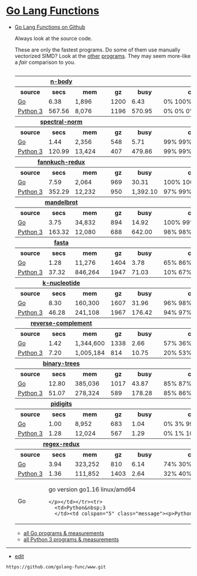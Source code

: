 # [Go Lang Functions](https://golangfunc.com)

+ [Go Lang Functions on Github](https://golang-func.github.io/www/)



    <div>
        <p>Always look at the source code.
        </p><p>These are only the fastest programs. Do some of them use manually vectorized SIMD? Look at the <a href="../measurements/go.html"><span>other</span></a> <a href="../measurements/python3.html"><span>programs</span></a>. They may seem more-like a <em>fair</em> comparison to you.
      </p><h2></h2>
    </div>
    <table>
      <tbody>
      <tr>
        <th colspan="3"><a href="../performance/nbody.html"><span>n-body</span></a>
        </th><th colspan="3">
      </th></tr><tr>
        <th>source
        </th><th>secs
        </th><th>mem
        </th><th>gz
        </th><th>busy
        </th><th>cpu load
      </th></tr><tr>
        <td><a href="../program/nbody-go-3.html"><span>Go</span></a>
        </td><td class="best">6.38
        </td><td>1,896
        </td><td>1200
        </td><td>6.43
        </td><td class="message">0%&nbsp;100%&nbsp;1%&nbsp;0%
      </td></tr><tr>
        <td><a href="../program/nbody-python3-1.html"><span>Python&nbsp;3</span></a>
        </td><td>567.56
        </td><td>8,076
        </td><td>1196
        </td><td>570.95
        </td><td class="message">0%&nbsp;0%&nbsp;0%&nbsp;100%
      </td></tr></tbody><tbody>
      <tr>
        <th colspan="3"><a href="../performance/spectralnorm.html"><span>spectral-norm</span></a>
        </th><th colspan="3">
      </th></tr><tr>
        <th>source
        </th><th>secs
        </th><th>mem
        </th><th>gz
        </th><th>busy
        </th><th>cpu load
      </th></tr><tr>
        <td><a href="../program/spectralnorm-go-4.html"><span>Go</span></a>
        </td><td class="best">1.44
        </td><td>2,356
        </td><td>548
        </td><td>5.71
        </td><td class="message">99%&nbsp;99%&nbsp;99%&nbsp;99%
      </td></tr><tr>
        <td><a href="../program/spectralnorm-python3-8.html"><span>Python&nbsp;3</span></a>
        </td><td>120.99
        </td><td>13,424
        </td><td>407
        </td><td>479.86
        </td><td class="message">99%&nbsp;99%&nbsp;99%&nbsp;99%
      </td></tr></tbody><tbody>
      <tr>
        <th colspan="3"><a href="../performance/fannkuchredux.html"><span>fannkuch-redux</span></a>
        </th><th colspan="3">
      </th></tr><tr>
        <th>source
        </th><th>secs
        </th><th>mem
        </th><th>gz
        </th><th>busy
        </th><th>cpu load
      </th></tr><tr>
        <td><a href="../program/fannkuchredux-go-3.html"><span>Go</span></a>
        </td><td class="best">7.59
        </td><td>2,064
        </td><td>969
        </td><td>30.31
        </td><td class="message">100%&nbsp;100%&nbsp;100%&nbsp;100%
      </td></tr><tr>
        <td><a href="../program/fannkuchredux-python3-4.html"><span>Python&nbsp;3</span></a>
        </td><td>352.29
        </td><td>12,232
        </td><td>950
        </td><td>1,392.10
        </td><td class="message">97%&nbsp;99%&nbsp;100%&nbsp;99%
      </td></tr></tbody><tbody>
      <tr>
        <th colspan="3"><a href="../performance/mandelbrot.html"><span>mandelbrot</span></a>
        </th><th colspan="3">
      </th></tr><tr>
        <th>source
        </th><th>secs
        </th><th>mem
        </th><th>gz
        </th><th>busy
        </th><th>cpu load
      </th></tr><tr>
        <td><a href="../program/mandelbrot-go-3.html"><span>Go</span></a>
        </td><td class="best">3.75
        </td><td>34,832
        </td><td>894
        </td><td>14.92
        </td><td class="message">100%&nbsp;99%&nbsp;99%&nbsp;100%
      </td></tr><tr>
        <td><a href="../program/mandelbrot-python3-7.html"><span>Python&nbsp;3</span></a>
        </td><td>163.32
        </td><td>12,080
        </td><td>688
        </td><td>642.00
        </td><td class="message">98%&nbsp;98%&nbsp;98%&nbsp;98%
      </td></tr></tbody><tbody>
      <tr>
        <th colspan="3"><a href="../performance/fasta.html"><span>fasta</span></a>
        </th><th colspan="3">
      </th></tr><tr>
        <th>source
        </th><th>secs
        </th><th>mem
        </th><th>gz
        </th><th>busy
        </th><th>cpu load
      </th></tr><tr>
        <td><a href="../program/fasta-go-2.html"><span>Go</span></a>
        </td><td class="best">1.28
        </td><td>11,276
        </td><td>1404
        </td><td>3.78
        </td><td class="message">65%&nbsp;86%&nbsp;81%&nbsp;65%
      </td></tr><tr>
        <td><a href="../program/fasta-python3-5.html"><span>Python&nbsp;3</span></a>
        </td><td>37.32
        </td><td>846,264
        </td><td>1947
        </td><td>71.03
        </td><td class="message">10%&nbsp;67%&nbsp;83%&nbsp;30%
      </td></tr></tbody><tbody>
      <tr>
        <th colspan="3"><a href="../performance/knucleotide.html"><span>k-nucleotide</span></a>
        </th><th colspan="3">
      </th></tr><tr>
        <th>source
        </th><th>secs
        </th><th>mem
        </th><th>gz
        </th><th>busy
        </th><th>cpu load
      </th></tr><tr>
        <td><a href="../program/knucleotide-go-7.html"><span>Go</span></a>
        </td><td class="best">8.30
        </td><td>160,300
        </td><td>1607
        </td><td>31.96
        </td><td class="message">96%&nbsp;98%&nbsp;96%&nbsp;95%
      </td></tr><tr>
        <td><a href="../program/knucleotide-python3-3.html"><span>Python&nbsp;3</span></a>
        </td><td>46.28
        </td><td>241,108
        </td><td>1967
        </td><td>176.42
        </td><td class="message">94%&nbsp;97%&nbsp;95%&nbsp;96%
      </td></tr></tbody><tbody>
      <tr>
        <th colspan="3"><a href="../performance/revcomp.html"><span>reverse-complement</span></a>
        </th><th colspan="3">
      </th></tr><tr>
        <th>source
        </th><th>secs
        </th><th>mem
        </th><th>gz
        </th><th>busy
        </th><th>cpu load
      </th></tr><tr>
        <td><a href="../program/revcomp-go-6.html"><span>Go</span></a>
        </td><td class="best">1.42
        </td><td>1,344,600
        </td><td>1338
        </td><td>2.66
        </td><td class="message">57%&nbsp;36%&nbsp;71%&nbsp;24%
      </td></tr><tr>
        <td><a href="../program/revcomp-python3-6.html"><span>Python&nbsp;3</span></a>
        </td><td>7.20
        </td><td>1,005,184
        </td><td>814
        </td><td>10.75
        </td><td class="message">20%&nbsp;53%&nbsp;48%&nbsp;29%
      </td></tr></tbody><tbody>
      <tr>
        <th colspan="3"><a href="../performance/binarytrees.html"><span>binary-trees</span></a>
        </th><th colspan="3">
      </th></tr><tr>
        <th>source
        </th><th>secs
        </th><th>mem
        </th><th>gz
        </th><th>busy
        </th><th>cpu load
      </th></tr><tr>
        <td><a href="../program/binarytrees-go-8.html"><span>Go</span></a>
        </td><td class="best">12.80
        </td><td>385,036
        </td><td>1017
        </td><td>43.87
        </td><td class="message">85%&nbsp;87%&nbsp;85%&nbsp;86%
      </td></tr><tr>
        <td><a href="../program/binarytrees-python3-1.html"><span>Python&nbsp;3</span></a>
        </td><td>51.07
        </td><td>278,324
        </td><td>589
        </td><td>178.28
        </td><td class="message">85%&nbsp;86%&nbsp;93%&nbsp;85%
      </td></tr></tbody><tbody>
      <tr>
        <th colspan="3"><a href="../performance/pidigits.html"><span>pidigits</span></a>
        </th><th colspan="3">
      </th></tr><tr>
        <th>source
        </th><th>secs
        </th><th>mem
        </th><th>gz
        </th><th>busy
        </th><th>cpu load
      </th></tr><tr>
        <td><a href="../program/pidigits-go-4.html"><span>Go</span></a>
        </td><td class="best">1.00
        </td><td>8,952
        </td><td>683
        </td><td>1.04
        </td><td class="message">0%&nbsp;3%&nbsp;99%&nbsp;2%
      </td></tr><tr>
        <td><a href="../program/pidigits-python3-3.html"><span>Python&nbsp;3</span></a>
        </td><td>1.28
        </td><td>12,024
        </td><td>567
        </td><td>1.29
        </td><td class="message">0%&nbsp;1%&nbsp;100%&nbsp;0%
      </td></tr></tbody><tbody>
      <tr>
        <th colspan="3"><a href="../performance/regexredux.html"><span>regex-redux</span></a>
        </th><th colspan="3">
      </th></tr><tr>
        <th>source
        </th><th>secs
        </th><th>mem
        </th><th>gz
        </th><th>busy
        </th><th>cpu load
      </th></tr><tr>
        <td><a href="../program/regexredux-go-5.html"><span>Go</span></a>
        </td><td>3.94
        </td><td>323,252
        </td><td>810
        </td><td>6.14
        </td><td class="message">74%&nbsp;30%&nbsp;19%&nbsp;33%
      </td></tr><tr>
        <td><a href="../program/regexredux-python3-2.html"><span>Python&nbsp;3</span></a>
        </td><td>1.36
        </td><td>111,852
        </td><td>1403
        </td><td>2.64
        </td><td class="message">32%&nbsp;40%&nbsp;33%&nbsp;88%
      </td></tr></tbody><tbody>
      <tr>
        <td>Go
        </td><td colspan="5" class="message"><p>go version go1.16 linux/amd64

      </p></td></tr><tr>
        <td>Python&nbsp;3
        </td><td colspan="5" class="message"><p>Python 3.9.2

    </p></td></tr></tbody></table>
    <nav>
      <ul>
        <li><a href="../measurements/go.html"><span>all Go programs &amp; measurements</span></a>
        </li><li><a href="../measurements/python3.html"><span>all Python 3 programs &amp; measurements</span></a>
      </li></ul>
    </nav>
  

---
+ [edit](https://github.com/golang-func/www/edit/main/README.md)
```
https://github.com/golang-func/www.git
```
